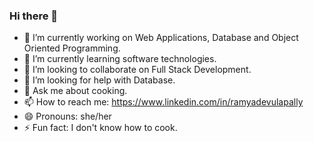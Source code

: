 ### Hi there 👋

<!--
**RamyaDevulapally/RamyaDevulapally** is a ✨ _special_ ✨ repository because its `README.md` (this file) appears on your GitHub profile.

Here are some ideas to get you started:
-->
- 🔭 I’m currently working on Web Applications, Database and Object Oriented Programming.
- 🌱 I’m currently learning software technologies.
- 👯 I’m looking to collaborate on Full Stack Development.
- 🤔 I’m looking for help with Database.
- 💬 Ask me about cooking.
- 📫 How to reach me: https://www.linkedin.com/in/ramyadevulapally
- 😄 Pronouns: she/her
- ⚡ Fun fact: I don't know how to cook.

